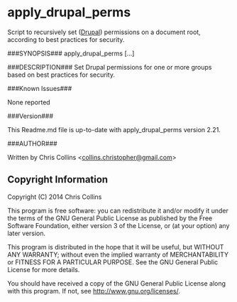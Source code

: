 apply_drupal_perms
==============

Script to recursively set ([Drupal](http://wordpress.org)) permissions on a document root, according to best practices for security. 

###SYNOPSIS###
      apply_drupal_perms <GROUP> [<GROUP>...]

###DESCRIPTION###
      Set Drupal permissions for one or more groups based on best practices
      for security.

###Known Issues###

None reported

###Version###

This Readme.md file is up-to-date with apply_drupal_perms version 2.21.

###AUTHOR###

Written by Chris Collins \<collins.christopher@gmail.com\>

Copyright Information
---------------------

Copyright (C) 2014 Chris Collins

This program is free software: you can redistribute it and/or modify it under the terms of the GNU General Public License as published by the Free Software Foundation, either version 3 of the License, or (at your option) any later version.

This program is distributed in the hope that it will be useful, but WITHOUT ANY WARRANTY; without even the implied warranty of MERCHANTABILITY or FITNESS FOR A PARTICULAR PURPOSE. See the GNU General Public License for more details.

You should have received a copy of the GNU General Public License along with this program. If not, see http://www.gnu.org/licenses/.

